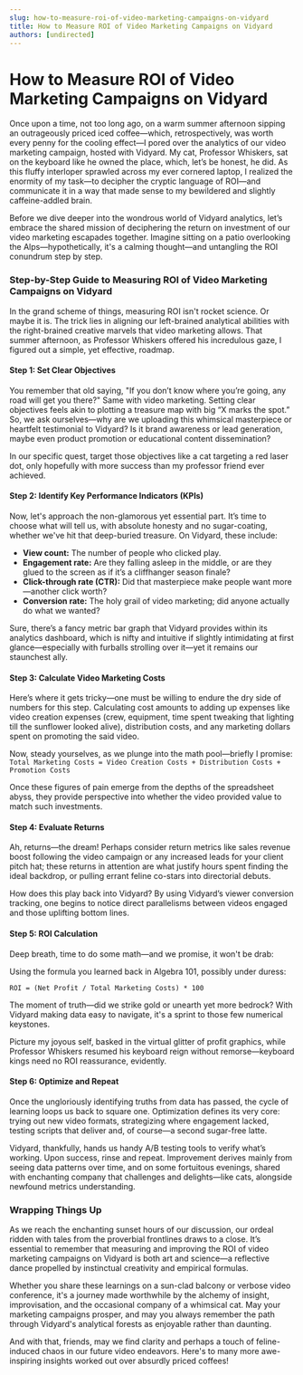 ```yaml
---
slug: how-to-measure-roi-of-video-marketing-campaigns-on-vidyard
title: How to Measure ROI of Video Marketing Campaigns on Vidyard
authors: [undirected]
---
```



# How to Measure ROI of Video Marketing Campaigns on Vidyard

Once upon a time, not too long ago, on a warm summer afternoon sipping an outrageously priced iced coffee—which, retrospectively, was worth every penny for the cooling effect—I pored over the analytics of our video marketing campaign, hosted with Vidyard. My cat, Professor Whiskers, sat on the keyboard like he owned the place, which, let’s be honest, he did. As this fluffy interloper sprawled across my ever cornered laptop, I realized the enormity of my task—to decipher the cryptic language of ROI—and communicate it in a way that made sense to my bewildered and slightly caffeine-addled brain.

Before we dive deeper into the wondrous world of Vidyard analytics, let’s embrace the shared mission of deciphering the return on investment of our video marketing escapades together. Imagine sitting on a patio overlooking the Alps—hypothetically, it's a calming thought—and untangling the ROI conundrum step by step.

### Step-by-Step Guide to Measuring ROI of Video Marketing Campaigns on Vidyard

In the grand scheme of things, measuring ROI isn't rocket science. Or maybe it is. The trick lies in aligning our left-brained analytical abilities with the right-brained creative marvels that video marketing allows. That summer afternoon, as Professor Whiskers offered his incredulous gaze, I figured out a simple, yet effective, roadmap.

#### Step 1: Set Clear Objectives

You remember that old saying, "If you don’t know where you’re going, any road will get you there?" Same with video marketing. Setting clear objectives feels akin to plotting a treasure map with big “X marks the spot.” So, we ask ourselves—why are we uploading this whimsical masterpiece or heartfelt testimonial to Vidyard? Is it brand awareness or lead generation, maybe even product promotion or educational content dissemination?

In our specific quest, target those objectives like a cat targeting a red laser dot, only hopefully with more success than my professor friend ever achieved.

#### Step 2: Identify Key Performance Indicators (KPIs)

Now, let's approach the non-glamorous yet essential part. It’s time to choose what will tell us, with absolute honesty and no sugar-coating, whether we've hit that deep-buried treasure. On Vidyard, these include:

- **View count:** The number of people who clicked play.
- **Engagement rate:** Are they falling asleep in the middle, or are they glued to the screen as if it’s a cliffhanger season finale?
- **Click-through rate (CTR):** Did that masterpiece make people want more—another click worth?
- **Conversion rate:** The holy grail of video marketing; did anyone actually do what we wanted?

Sure, there’s a fancy metric bar graph that Vidyard provides within its analytics dashboard, which is nifty and intuitive if slightly intimidating at first glance—especially with furballs strolling over it—yet it remains our staunchest ally.

#### Step 3: Calculate Video Marketing Costs

Here’s where it gets tricky—one must be willing to endure the dry side of numbers for this step. Calculating cost amounts to adding up expenses like video creation expenses (crew, equipment, time spent tweaking that lighting till the sunflower looked alive), distribution costs, and any marketing dollars spent on promoting the said video.

Now, steady yourselves, as we plunge into the math pool—briefly I promise:  
`Total Marketing Costs = Video Creation Costs + Distribution Costs + Promotion Costs`

Once these figures of pain emerge from the depths of the spreadsheet abyss, they provide perspective into whether the video provided value to match such investments.

#### Step 4: Evaluate Returns

Ah, returns—the dream! Perhaps consider return metrics like sales revenue boost following the video campaign or any increased leads for your client pitch hat; these returns in attention are what justify hours spent finding the ideal backdrop, or pulling errant feline co-stars into directorial debuts.

How does this play back into Vidyard? By using Vidyard’s viewer conversion tracking, one begins to notice direct parallelisms between videos engaged and those uplifting bottom lines.

#### Step 5: ROI Calculation

Deep breath, time to do some math—and we promise, it won't be drab:

Using the formula you learned back in Algebra 101, possibly under duress:

`ROI = (Net Profit / Total Marketing Costs) * 100`

The moment of truth—did we strike gold or unearth yet more bedrock? With Vidyard making data easy to navigate, it's a sprint to those few numerical keystones.

Picture my joyous self, basked in the virtual glitter of profit graphics, while Professor Whiskers resumed his keyboard reign without remorse—keyboard kings need no ROI reassurance, evidently.

#### Step 6: Optimize and Repeat

Once the ungloriously identifying truths from data has passed, the cycle of learning loops us back to square one. Optimization defines its very core: trying out new video formats, strategizing where engagement lacked, testing scripts that deliver and, of course—a second sugar-free latte.

Vidyard, thankfully, hands us handy A/B testing tools to verify what’s working. Upon success, rinse and repeat. Improvement derives mainly from seeing data patterns over time, and on some fortuitous evenings, shared with enchanting company that challenges and delights—like cats, alongside newfound metrics understanding.

### Wrapping Things Up

As we reach the enchanting sunset hours of our discussion, our ordeal ridden with tales from the proverbial frontlines draws to a close. It’s essential to remember that measuring and improving the ROI of video marketing campaigns on Vidyard is both art and science—a reflective dance propelled by instinctual creativity and empirical formulas.

Whether you share these learnings on a sun-clad balcony or verbose video conference, it's a journey made worthwhile by the alchemy of insight, improvisation, and the occasional company of a whimsical cat. May your marketing campaigns prosper, and may you always remember the path through Vidyard's analytical forests as enjoyable rather than daunting.

And with that, friends, may we find clarity and perhaps a touch of feline-induced chaos in our future video endeavors. Here's to many more awe-inspiring insights worked out over absurdly priced coffees!